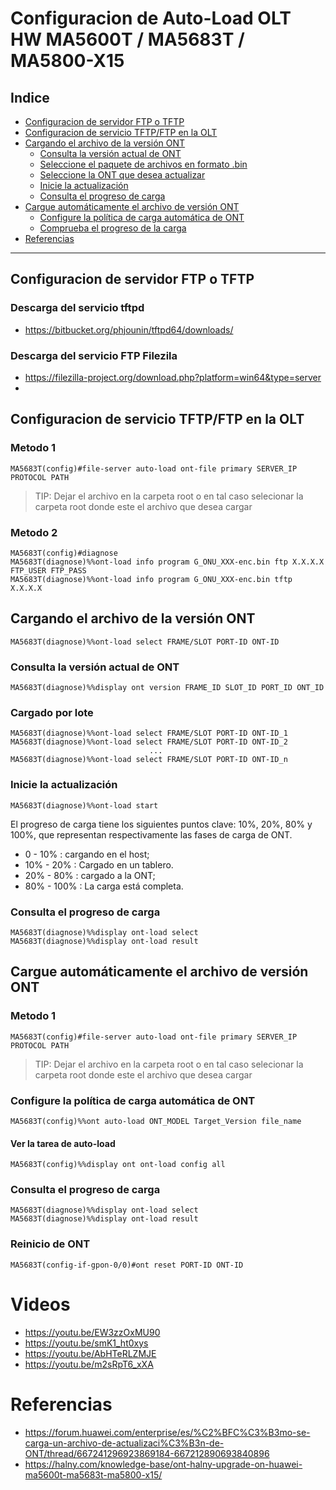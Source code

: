 # Configuracion de Auto-Load OLT HW MA5600T / MA5683T / MA5800-X15

## Indice
- [Configuracion de servidor FTP o TFTP](#id1)
- [Configuracion de servicio TFTP/FTP en la OLT](#id2)
- [Cargando el archivo de la versión ONT](#id3)
    - [Consulta la versión actual de ONT](#id3.1)
    - [Seleccione el paquete de archivos en formato .bin](#id3.2)
    - [Seleccione la ONT que desea actualizar](#id3.3)
    - [Inicie la actualización](#id3.4)
    - [Consulta el progreso de carga](#id3.5)
- [Cargue automáticamente el archivo de versión ONT](#id4)
    - [Configure la política de carga automática de ONT](#id4.1)
    - [Comprueba el progreso de la carga](#id4.2)
- [Referencias](#id5)
---

## Configuracion de servidor FTP o TFTP<a name="id1"></a>
### Descarga del servicio tftpd
- https://bitbucket.org/phjounin/tftpd64/downloads/
### Descarga del servicio FTP Filezila
- https://filezilla-project.org/download.php?platform=win64&type=server
- 
## Configuracion de servicio TFTP/FTP en la OLT <a name="id2"></a>
### Metodo 1
``` 
MA5683T(config)#file-server auto-load ont-file primary SERVER_IP PROTOCOL PATH
```
> TIP: Dejar el archivo en la carpeta root o en tal caso selecionar la carpeta root donde este el archivo que desea cargar
### Metodo 2
``` 
MA5683T(config)#diagnose
MA5683T(diagnose)%%ont-load info program G_ONU_XXX-enc.bin ftp X.X.X.X FTP_USER FTP_PASS
MA5683T(diagnose)%%ont-load info program G_ONU_XXX-enc.bin tftp X.X.X.X
```
## Cargando el archivo de la versión ONT <a name="id3"></a>
```
MA5683T(diagnose)%%ont-load select FRAME/SLOT PORT-ID ONT-ID
```
### Consulta la versión actual de ONT 
```
MA5683T(diagnose)%%display ont version FRAME_ID SLOT_ID PORT_ID ONT_ID
```
### Cargado por lote
```
MA5683T(diagnose)%%ont-load select FRAME/SLOT PORT-ID ONT-ID_1
MA5683T(diagnose)%%ont-load select FRAME/SLOT PORT-ID ONT-ID_2
                               ...
MA5683T(diagnose)%%ont-load select FRAME/SLOT PORT-ID ONT-ID_n
``` 
### Inicie la actualización

```
MA5683T(diagnose)%%ont-load start
```
El progreso de carga tiene los siguientes puntos clave: 10%, 20%, 80% y 100%, que representan respectivamente las fases de carga de ONT.

- 0 - 10% : cargando en el host;
- 10% - 20% : Cargado en un tablero.
- 20% - 80% : cargado a la ONT;
- 80% - 100% : La carga está completa.

### Consulta el progreso de carga
```
MA5683T(diagnose)%%display ont-load select
MA5683T(diagnose)%%display ont-load result
```
## Cargue automáticamente el archivo de versión ONT

### Metodo 1
``` 
MA5683T(config)#file-server auto-load ont-file primary SERVER_IP PROTOCOL PATH
```
> TIP: Dejar el archivo en la carpeta root o en tal caso selecionar la carpeta root donde este el archivo que desea cargar

### Configure la política de carga automática de ONT
```
MA5683T(config)%%ont auto-load ONT_MODEL Target_Version file_name 
```
#### Ver la tarea de auto-load
```
MA5683T(config)%%display ont ont-load config all
```
### Consulta el progreso de carga
```
MA5683T(diagnose)%%display ont-load select
MA5683T(diagnose)%%display ont-load result
```
### Reinicio de ONT
```
MA5683T(config-if-gpon-0/0)#ont reset PORT-ID ONT-ID
```
# Videos
- https://youtu.be/EW3zzOxMU90
- https://youtu.be/smK1_ht0xys
- https://youtu.be/AbHTeRLZMJE
- https://youtu.be/m2sRpT6_xXA
# Referencias

- https://forum.huawei.com/enterprise/es/%C2%BFC%C3%B3mo-se-carga-un-archivo-de-actualizaci%C3%B3n-de-ONT/thread/667241296923869184-667212890693840896
- https://halny.com/knowledge-base/ont-halny-upgrade-on-huawei-ma5600t-ma5683t-ma5800-x15/
